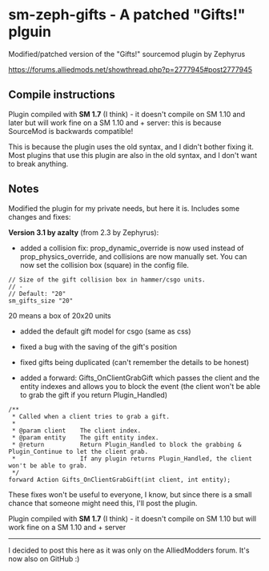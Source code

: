 # sm-zeph-gifts - A patched "Gifts!" plguin
Modified/patched version of the "Gifts!" sourcemod plugin by Zephyrus

https://forums.alliedmods.net/showthread.php?p=2777945#post2777945

## Compile instructions
Plugin compiled with **SM 1.7** (I think) - it doesn't compile on SM 1.10 and later but will work fine on a SM 1.10 and + server: this is because SourceMod is backwards compatible!

This is because the plugin uses the old syntax, and I didn't bother fixing it. Most plugins that use this plugin are also in the old syntax, and I don't want to break anything.

## Notes
Modified the plugin for my private needs, but here it is.
Includes some changes and fixes:

**Version 3.1 by azalty** (from 2.3 by Zephyrus):

- added a collision fix: prop_dynamic_override is now used instead of prop_physics_override, and collisions are now manually set. You can now set the collision box (square) in the config file.
```
// Size of the gift collision box in hammer/csgo units.
// -
// Default: "20"
sm_gifts_size "20"
```
20 means a box of 20x20 units

- added the default gift model for csgo (same as css)

- fixed a bug with the saving of the gift's position

- fixed gifts being duplicated (can't remember the details to be honest)

- added a forward: Gifts_OnClientGrabGift which passes the client and the entity indexes and allows you to block the event (the client won't be able to grab the gift if you return Plugin_Handled)
```
/**
 * Called when a client tries to grab a gift.
 *
 * @param client	The client index.
 * @param entity	The gift entity index.
 * @return			Return Plugin_Handled to block the grabbing & Plugin_Continue to let the client grab.
 *					If any plugin returns Plugin_Handled, the client won't be able to grab.
 */
forward Action Gifts_OnClientGrabGift(int client, int entity);
```


These fixes won't be useful to everyone, I know, but since there is a small chance that someone might need this, I'll post the plugin.

Plugin compiled with **SM 1.7** (I think) - it doesn't compile on SM 1.10 but will work fine on a SM 1.10 and + server

---

I decided to post this here as it was only on the AlliedModders forum. It's now also on GitHub :)
